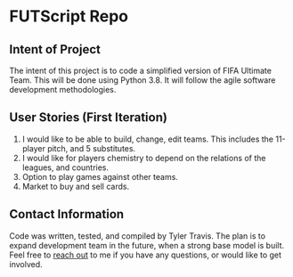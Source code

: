 # FUTScript Repo
## Intent of Project
The intent of this project is to code a simplified version of FIFA Ultimate Team. This will be done using Python 3.8. It will follow the agile software development methodologies.

## User Stories (First Iteration)
1. I would like to be able to build, change, edit teams. This includes the 11-player pitch, and 5 substitutes.
2. I would like for players chemistry to depend on the relations of the leagues, and countries.
3. Option to play games against other teams.
4. Market to buy and sell cards.

## Contact Information
Code was written, tested, and compiled by Tyler Travis. The plan is to expand development team in the future, when a strong base model is built. Feel free to [reach out](https://www.linkedin.com/in/tylercarmantravis/) to me if you have any questions, or would like to get involved.
